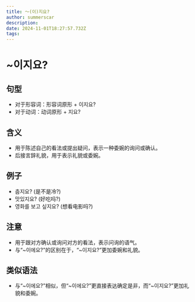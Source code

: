 ```yaml
---
title: 〜(이)지요?
author: summerscar
description:
date: 2024-11-01T18:27:57.732Z
tags:
---
```


# ~이지요?

## 句型
- 对于形容词：形容词原形 + 이지요?
- 对于动词：动词原形 + 지요?

## 含义
- 用于陈述自己的看法或提出疑问，表示一种委婉的询问或确认。
- 后接言辞礼貌，用于表示礼貌或委婉。

## 例子
- <Speak>춥지요? (是不是冷?)</Speak>
- <Speak>맛있지요? (好吃吗?)</Speak>
- <Speak>영화를 보고 싶지요? (想看电影吗?)</Speak>

## 注意
- 用于跟对方确认或询问对方的看法，表示问询的语气。
- 与“~이에요?”的区别在于，“~이지요?”更加委婉和礼貌。

## 类似语法
- 与“~이에요?”相似，但“~이에요?”更直接表达确定是非，而“~이지요?”更加礼貌和委婉。

